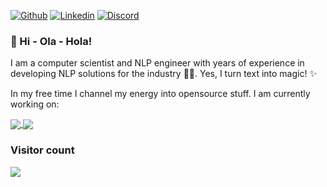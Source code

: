 [![Github](https://img.shields.io/badge/-Github-000?style=flat&logo=Github&logoColor=white)](https://github.com/piulin)
[![Linkedin](https://img.shields.io/badge/-LinkedIn-blue?style=flat&logo=Linkedin&logoColor=white)](https://www.linkedin.com/in/p-g-bascoy/)
[![Discord](https://img.shields.io/badge/thepiulin-7289DA?style=flat&logo=discord&logoColor=white)](https://discord.gg/your-server-invite)
### 👋 Hi - Ola - Hola! 

I am a computer scientist and NLP engineer with years of experience in developing NLP solutions for the industry 👨‍💻. Yes, I turn text into magic! ✨

In my free time I channel my energy into opensource stuff. I am currently working on:

<a href="https://github.com/piured/engine">
  <img align="center" src="https://github-readme-stats.vercel.app/api/pin/?username=piured&repo=engine&theme=buefy" />
</a>
<a href="https://github.com/piured/courel.github.io">
  <img align="center" src="https://github-readme-stats.vercel.app/api/pin/?username=piured&repo=courel&theme=buefy" />
</a>

### Visitor count
<img src="https://profile-counter.glitch.me/piulin/count.svg" />